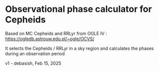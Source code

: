
# Observational phase calculator for Cepheids 
Based on MC Cepheids and RRLyr from OGLE IV : https://ogledb.astrouw.edu.pl/~ogle/OCVS/ 

It selects the Cepheids / RRLyr in a sky region and calculates the phases during an observation period

v1 - debasish, Feb 15, 2025
